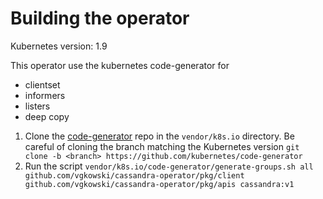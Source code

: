# Building the operator

Kubernetes version: 1.9

This operator use the kubernetes code-generator for
  * clientset
  * informers
  * listers
  * deep copy
  
1. Clone the [code-generator](https://github.com/kubernetes/code-generator) repo in the `vendor/k8s.io` directory.
Be careful of cloning the branch matching the Kubernetes version
`git clone -b <branch> https://github.com/kubernetes/code-generator`
2. Run the script `vendor/k8s.io/code-generator/generate-groups.sh all github.com/vgkowski/cassandra-operator/pkg/client github.com/vgkowski/cassandra-operator/pkg/apis cassandra:v1`

 